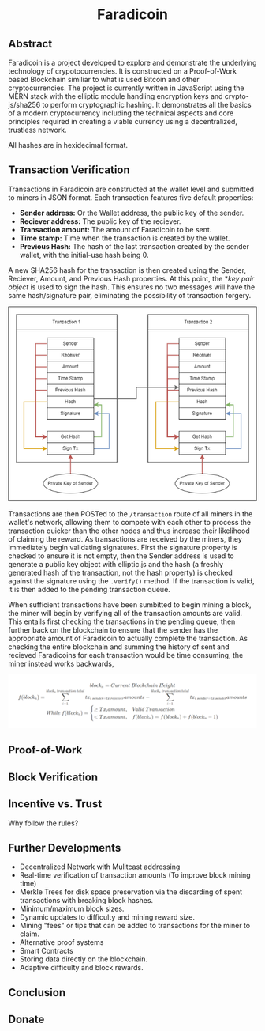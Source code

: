<h1 align="center">Faradicoin</h1>
<!---
<p align="center" style="font-size:small;">Faradical<br>auto_sear#8264<br>www.github.com/faradical</p>
--->

## Abstract
Faradicoin is a project developed to explore and demonstrate the underlying technology of crypotocurrencies. It is constructed on a Proof-of-Work based Blockchain similiar to what is used Bitcoin and other cryptocurrencies. The project is currently written in JavaScript using the MERN stack with the elliptic module handling encryption keys and crypto-js/sha256 to perform cryptographic hashing. It demonstrates all the basics of a modern cryptocurrency including the technical aspects and core principles required in creating a viable currency using a decentralized, trustless network.

<!---
## Objective
--->

All hashes are in hexidecimal format.

## Transaction Verification
Transactions in Faradicoin are constructed at the wallet level and submitted to miners in JSON format. Each transaction features five default properties: 
* **Sender address:** Or the Wallet address, the public key of the sender.
* **Reciever address:** The public key of the reciever.
* **Transaction amount:** The amount of Faradicoin to be sent.
* **Time stamp:** Time when the transaction is created by the wallet.
* **Previous Hash:** The hash of the last transaction created by the sender wallet, with the initial-use hash being 0.

A new SHA256 hash for the transaction is then created using the Sender, Reciever, Amount, and Previous Hash properties. At this point, the **key pair object* is used to sign the hash. This ensures no two messages will have the same hash/signature pair, eliminating the possibility of transaction forgery. 

![Faradicoin_Transaction_Signing](Documentation/Faradicoin_Transaction_Signing.png)

Transactions are then POSTed to the `/transaction` route of all miners in the wallet's network, allowing them to compete with each other to process the transaction quicker than the other nodes and thus increase their likelihood of claiming the reward. As transactions are received by the miners, they immediately begin validating signatures. First the signature property is checked to ensure it is not empty, then the Sender address is used to generate a public key object with elliptic.js and the hash (a freshly generated hash of the transaction, not the hash property) is checked against the signature using the `.verify()` method. If the transaction is valid, it is then added to the pending transaction queue.

When sufficient transactions have been sumbitted to begin mining a block, the miner will begin by verifying all of the transaction amounts are valid. This entails first checking the transactions in the pending queue, then further back on the blockchain to ensure that the sender has the appropriate amount of Faradicoin to actually complete the transaction. As checking the entire blockchain and summing the history of sent and recieved Faradicoins for each transaction would be time consuming, the miner instead works backwards, 

![Faradicoin_Transaction_Signing](Documentation/transaction_amounts_verification.png)


<!-- $$
block_n= Current\text{ }Blockchain\text{ }Height
\\
f(block_n)=\sum_{i=1}^{block_n\text{ }transaction\text{ }total}{tx_{i\text{ }sender=tx.receiver}amounts}-\sum_{i=1}^{block_n\text{ }transaction\text{ }total}{tx_{i\text{ }sender=tx.sender}amounts}
\\
While\text{ }f(block_n)=
\begin{cases}
\ge Tx_iamount,&Valid\text{ }Transaction\\
< Tx_iamount,&f(block_n)=f(block_n)+f(block_n-1)
\end{cases}
$$ -->

## Proof-of-Work


## Block Verification
<!---
A key element in all distributed blockchains is decentralized censensus. Network rules
--->

## Incentive vs. Trust
Why follow the rules?
<!---
Ways to hack the current system include:
* Creating and submitting thousands of small transactions to a single mining node in order to receive a reward. Solution would involve overhaul of the network to to become fully decentralized, with all meesages being simultaneously multicast to every node on the network. Gun.js may be be a useful way to achieve this. Nodes would then reject any blocks containing transactions that were not in their pending queues (excepting mining rewards).
--->

## Further Developments
* Decentralized Network with Mulitcast addressing
* Real-time verification of transaction amounts (To improve block mining time)
* Merkle Trees for disk space preservation via the discarding of spent transactions with breaking block hashes.
* Minimum/maximum block sizes.
* Dynamic updates to difficulty and mining reward size.
* Mining "fees" or tips that can be added to transactions for the miner to claim.
* Alternative proof systems
* Smart Contracts
* Storing data directly on the blockchain.
* Adaptive difficulty and block rewards.

## Conclusion


## Donate


